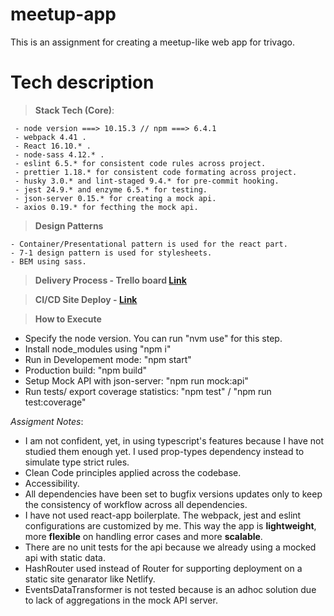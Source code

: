 # meetup-app

This is an assignment for creating a meetup-like web app for trivago.

# Tech description

> **Stack Tech (Core)**:

     - node version ===> 10.15.3 // npm ===> 6.4.1
     - webpack 4.41 .
     - React 16.10.* .
     - node-sass 4.12.* .
     - eslint 6.5.* for consistent code rules across project.
     - prettier 1.18.* for consistent code formating across project.
     - husky 3.0.* and lint-staged 9.4.* for pre-commit hooking.
     - jest 24.9.* and enzyme 6.5.* for testing.
     - json-server 0.15.* for creating a mock api.
     - axios 0.19.* for fecthing the mock api.

> **Design Patterns**

    - Container/Presentational pattern is used for the react part.
    - 7-1 design pattern is used for stylesheets.
    - BEM using sass.

> **Delivery Process - Trello board [Link](https://trello.com/b/Vd9rnbZM/trivago-challenge)**

> **CI/CD Site Deploy - [Link](https://happy-visvesvaraya-d5d3bd.netlify.com)**

> **How to Execute**

- Specify the node version. You can run "nvm use" for this step.
- Install node_modules using "npm i"
- Run in Developement mode: "npm start"
- Production build: "npm build"
- Setup Mock API with json-server: "npm run mock:api"
- Run tests/ export coverage statistics: "npm test" / "npm run test:coverage"

_Assigment Notes_:

- I am not confident, yet, in using typescript's features because I have not studied them enough yet. I used prop-types dependency instead to simulate type strict rules.
- Clean Code principles applied across the codebase.
- Accessibility.
- All dependencies have been set to bugfix versions updates only to keep the consistency of workflow across all dependencies.
- I have not used react-app boilerplate. The webpack, jest and eslint configurations are customized by me. This way the app is **lightweight**, more **flexible** on handling error cases and more **scalable**.
- There are no unit tests for the api because we already using a mocked api with static data.
- HashRouter used instead of Router for supporting deployment on a static site genarator like Netlify.
- EventsDataTransformer is not tested because is an adhoc solution due to lack of aggregations in the mock API server.
